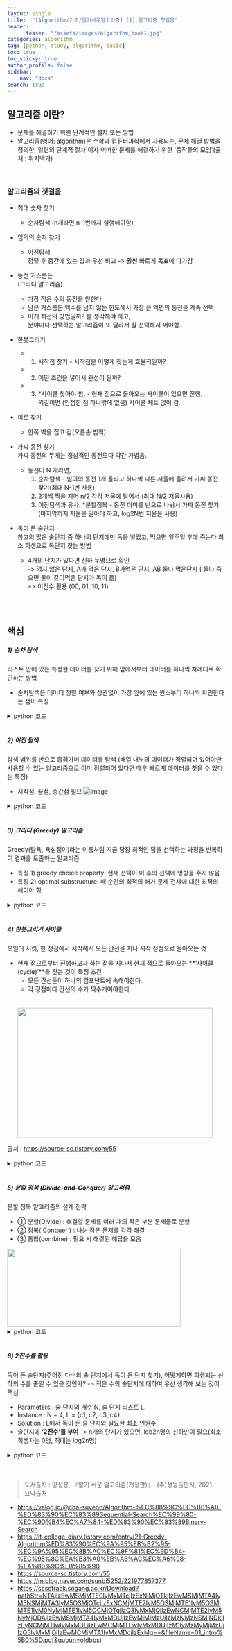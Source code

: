 ```yaml
---
layout: single
title:  "[Algorithm/기초/알기쉬운알고리즘] (1) 알고리즘 첫걸음"
header:
      teaser: "/assets/images/algorithm_book1.jpg"
categories: algorithm
tag: [python, study, algorithm, basic]
toc: true
toc_sticky: true
author_profile: false
sidebar:
    nav: "docs"
search: true
---
```



## 알고리즘 이란?     
- 문제를 해결하기 위한 단계적인 절차 또는 방법
- 알고리즘(영어: algorithm)은 수학과 컴퓨터과학에서 사용되는, 문제 해결 방법을 정의한 '일련의 단계적 절차'이자 어떠한 문제를 해결하기 위한 '동작들의 모임'(출처 : 위키백과)

<br>

### 알고리즘의 첫걸음

- 최대 숫자 찾기
  - 순차탐색 (n개라면 n-1번까지 실행해야함)

- 임의의 숫자 찾기 <br>
  - 이진탐색 <br>
    정렬 후 중간에 있는 값과 우선 비교 -> 훨씬 빠르게 목표에 다가감

- 동전 거스름돈 <br>
(그리디 알고리즘) <br>
  - 가장 적은 수의 동전을 원한다 <br>
  - 남은 거스름돈 액수를 넘지 않는 한도에서 가장 큰 액면의 동전을 계속 선택 <br>
  - 이게 최선의 방법일까? 를 생각해야 하고, <br>
분야마다 선택하는 알고리즘이 또 달라서 잘 선택해서 써야함.

- 한붓그리기 <br>
    - 1) 시작점 찾기  - 시작점을 어떻게 찾는게 효율적일까? <br>
    - 2) 어떤 조건을 넣어서 완성이 될까? <br>
    - 3) *사이클 찾아야 함. - 현재 점으로 돌아오는 사이클이 있으면 진행. <br>
     외길이면 (인접한 점 하나밖에 없음) 사이클 체트 없이 감.

- 미로 찾기 <br>
  - 한쪽 벽을 집고 감(오른손 법칙)

- 가짜 동전 찾기<br>
가짜 동전의 무게는 정상적인 동전모다 약간 가볍움.  <br>
  - 동전이 N 개라면, <br>
    1) 순차탐색 - 임의의 동전 1개 올리고 하나씩 다른 저울에 올려서 가짜 동전 찾기(최대 N-1번 사용) <br>
    2) 2개씩 짝을 지어 n/2 각각 저울에 달어서 (최대 N/2 저울사용) <br>
    3) 이진탐색과 유사: *분할정복 - 동전 더미를 반으로 나눠서 가짜 동전 찾기 (마지막까지 저울을 달아야 하고, log2N번 저울을 사용) <br>

- 독이 든 술단지 <br>
창고의 많은 술단지 중 하나의 단지에만 독을 넣었고, 먹으면 일주일 후에 죽는다
최소 희생으로 독단지 찾는 방법
  - 4개의 단지가 있다면 신하 두명으로 확인 <br>
  -> 먹지 않은 단지, A가 먹은 단지, B가먹은 단지, AB 둘다 먹은단지 ( 둘다 죽으면 둘이 같이먹은 단지가 독이 듦) <br> => 이진수 활용 (00, 01, 10, 11)
<br>
<br>

## 핵심
##### 1) **순차 탐색** 
   리스트 안에 있는 특정한 데이터를 찾기 위해 앞에서부터 데이터를 하나씩 차례대로 확인하는 방법
   - 순차탐색은 데이터 정렬 여부와 상관없이 가장 앞에 있는 원소부터 하나씩 확인한다는 점이 특징

<details> 
<summary> python 코드 </summary> 
<div markdown="1">
        # 순차 탐색 소스코드 구현
        def sequential_search(n, target, array):
            # 각 원소를 하나씩 확인
            for i in range(n):
                # 현재의 원소가 찾고자 하는 원소와 동일한 경우
                if array[i] == target:
                    return i + 1 # 현재의 위치 반환(인덱스는 0부터 시작하므로 1을 더한다.)
        print('생성할 원소 개수를 입력한 뒤, 한 칸 띄고 찾을 문자열을 입력하시오.')
        input_data = input().split()
        n = int(input_data[0]) # 원소의 개수
        target = input_data[1] # 찾고자 하는 문자열

        print('앞서 적은 원소 개수만큼 문자열을 입력하세요. 구분은 띄어쓰기 한 칸으로 합니다.')
        array = input.split()

        # 순차 탐색 수행 결과 출력
        print(sequential_search(n, target, array))
</div>
</details>

<br>

##### 2) **이진 탐색**
   탐색 범위를 반으로 좁혀가며 데이터를 탐색 (배열 내부의 데이터가 정렬되어 있어야만 사용할 수 있는 알고리즘으로 이미 정렬되어 있다면 매우 빠르게 데이터를 찾을 수 있다는 특징)
   - 시작점, 끝점, 중간점 필요
    ![image](https://github.com/hye-jj/hye-jj.github.io/tree/master/assets/images/시작점,중간점,끝점.png)

<details> 
<summary> python 코드 </summary> 
<div markdown="1">

    # 1. 재귀 함수로 구현한 이진 탐색 소스코드
    def binary_search(array, target, start, end):
        if start > end:
            return None
        mid = (start + end) // 2  # 중간점
        # 찾은 경우 중간점 인덱스 반환
        if array[mid] == target:
            return mid
        # 중간점의 값보다 찾고자 하는 값이 작은 경우 왼쪽 확인
        elif array[mid] > target:
            return binary_search(array, target, start, mid -1)
        else:
            return binary_search(array, target, mid+1, end)

    # n과 target을 입력 받기 (n: 원소의 개수, target: 찾고자 하는 문자열)
    n, target = list(map(int, input().split()))
    # 전체 원소 입력 받기
    array = list(map(int, input()))

    # 이진 탐색 수행 결과 출력
    result = binary_search(array, target, 0, n-1)
    if result == None:
        print('원소가 존재하지 않습니다.')
    else:
        print(result+1)


    # 2. 반복문으로 구현한 이진 탐색 소스코드
    def binary_search(array, target, start, end):
        while start <= end:
            mid = (start+end) // 2
            # 찾은 경우 중간점 인덱스 반환
            if array[mid] == target:
                return mid
            # 중간점의 값보다 찾고자 하는 값이 작은 경우 왼쪽 확인
            elif array[mid] > target:
                end = mid - 1
            # 중간점의 값보다 찾고자 하는 값이 큰 경우 오른쪽 확인
            else:
                start = mid + 1
        return None
                
    # n과 target을 입력 받기 (n: 원소의 개수, target: 찾고자 하는 문자열)
    n, target = list(map(int, input().split()))
    # 전체 원소 입력 받기
    array = list(map(int, input()))

    # 이진 탐색 수행 결과 출력
    result = binary_search(array, target, 0, n-1)
    if result == None:
        print('원소가 존재하지 않습니다.')
    else:
        print(result+1)  

</div>
</details>

<br>

##### 3) **그리디 (Greedy) 알고리즘** 
Greedy(탐욕, 욕심쟁이)라는 이름처럼 지금 당장 최적인 답을 선택하는 과정을 반복하여 결과를 도출하는 알고리즘 <br>
   - 특징 1) greedy choice property: 현재 선택이 이 후의 선택에 영향을 주지 않음
   - 특징 2) optimal substructure: 매 순간의 최적의 해가 문제 전체에 대한 최적의 해여야 함

<details>
<summary> python 코드 </summary>
<div markdown="1">
    # 동전 문제에 대한 소스코드 예시
    def min_coin_count(value, coin_list):
        total_coin_count = 0
        details = list()
        coin_list.sort(reverse=True)
        for coin in coin_list:
            coin_num = value // coin
            total_coin_count += coin_num
            value -= coin_num * coin
            details.append([coin, coin_num])
        return total_coin_count, details

</div>
</details>
<br>

##### 4) **한붓그리기 사이클** 
오일러 서킷, 한 정점에서 시작해서 모든 간선을 지나 시작 정점으로 돌아오는 것
   - 현재 점으로부터 진행하고자 하는 점을 지나서 현재 점으로 돌아오는 **‘사이클(cycle)’**을 찾는 것이 특징
      조건 <br>
     - 모든 간선들이 하나의 컴포넌트에 속해야한다.<br>
     - 각 정점마다 간선의 수가 짝수개여야한다.
      <br>
      <br>
      <img src="https://github.com/hye-jj/hye-jj.github.io/blob/master/assets/images/%ED%95%9C%EB%B6%93%EA%B7%B8%EB%A6%AC%EA%B8%B0_img.gif?raw=true" width="450" height="300">
      <br>
출처 : <a> https://source-sc.tistory.com/55 </a>


    
<details>
<summary> python 코드 </summary>
<div markdown="1">

    # 출처 : https://www.geeksforgeeks.org/eulerian-path-and-circuit/
    # Python program to check if a given graph is Eulerian or not
    #Complexity : O(V+E)
    
    from collections import defaultdict
    
    # This class represents a undirected graph using adjacency list representation
    
    
    class Graph:
    
        def __init__(self, vertices):
            self.V = vertices  # No. of vertices
            self.graph = defaultdict(list)  # default dictionary to store graph
    
        # function to add an edge to graph
        def addEdge(self, u, v):
            self.graph[u].append(v)
            self.graph[v].append(u)
    
        # A function used by isConnected
        def DFSUtil(self, v, visited):
            # Mark the current node as visited
            visited[v] = True
    
            # Recur for all the vertices adjacent to this vertex
            for i in self.graph[v]:
                if visited[i] == False:
                    self.DFSUtil(i, visited)
    
        '''Method to check if all non-zero degree vertices are
        connected. It mainly does DFS traversal starting from 
        node with non-zero degree'''
    
        def isConnected(self):
    
            # Mark all the vertices as not visited
            visited = [False]*(self.V)
    
            #  Find a vertex with non-zero degree
            for i in range(self.V):
                if len(self.graph[i]) != 0:
                    break
    
            # If there are no edges in the graph, return true
            if i == self.V-1:
                return True
    
            # Start DFS traversal from a vertex with non-zero degree
            self.DFSUtil(i, visited)
    
            # Check if all non-zero degree vertices are visited
            for i in range(self.V):
                if visited[i] == False and len(self.graph[i]) > 0:
                    return False
    
            return True
    
        '''The function returns one of the following values
        0 --> If graph is not Eulerian
        1 --> If graph has an Euler path (Semi-Eulerian)
        2 --> If graph has an Euler Circuit (Eulerian)  '''
    
        def isEulerian(self):
            # Check if all non-zero degree vertices are connected
            if self.isConnected() == False:
                return 0
            else:
                # Count vertices with odd degree
                odd = 0
                for i in range(self.V):
                    if len(self.graph[i]) % 2 != 0:
                        odd += 1
    
                '''If odd count is 2, then semi-eulerian.
                If odd count is 0, then eulerian
                If count is more than 2, then graph is not Eulerian
                Note that odd count can never be 1 for undirected graph'''
                if odd == 0:
                    return 2
                elif odd == 2:
                    return 1
                elif odd > 2:
                    return 0
    
        # Function to run test cases
    
        def test(self):
            res = self.isEulerian()
            if res == 0:
                print("graph is not Eulerian")
            elif res == 1:
                print("graph has a Euler path")
            else:
                print("graph has a Euler cycle")
    
    
    # Let us create and test graphs shown in above figures
    g1 = Graph(5)
    g1.addEdge(1, 0)
    g1.addEdge(0, 2)
    g1.addEdge(2, 1)
    g1.addEdge(0, 3)
    g1.addEdge(3, 4)
    g1.test()
    
    g2 = Graph(5)
    g2.addEdge(1, 0)
    g2.addEdge(0, 2)
    g2.addEdge(2, 1)
    g2.addEdge(0, 3)
    g2.addEdge(3, 4)
    g2.addEdge(4, 0)
    g2.test()
    
    g3 = Graph(5)
    g3.addEdge(1, 0)
    g3.addEdge(0, 2)
    g3.addEdge(2, 1)
    g3.addEdge(0, 3)
    g3.addEdge(3, 4)
    g3.addEdge(1, 3)
    g3.test()
    
    # Let us create a graph with 3 vertices
    # connected in the form of cycle
    g4 = Graph(3)
    g4.addEdge(0, 1)
    g4.addEdge(1, 2)
    g4.addEdge(2, 0)
    g4.test()
    
    # Let us create a graph with all vertices
    # with zero degree
    g5 = Graph(3)
    g5.test()
    
    # This code is contributed by Neelam Yadav
    
</div>
</details>
<br>

##### 5) **분할 정복** (Divide-and-Conquer) 알고리즘 
분할 정복 알고리즘의 설계 전략
  - ① 분할(Divide) : 해결할 문제를 여러 개의 작은 부분 문제들로 분할 <br>
  - ② 정복( Conquer ) : 나눈 작은 문제를 각각 해결 <br>
  - ③ 통합(combine) : 필요 시 해결된 해답을 모음

<img src="https://github.com/hye-jj/hye-jj.github.io/tree/master/assets/images/분할정복_설명.png" width="400" height="180">

<details>
<summary> python 코드 </summary>
<div markdown="1">
    # 일반 반복 알고리즘
    def iterative_Power(C,n):
        result = 1
        for _ in range(n):
            result= result*C
        return result

    # 분할 정복 기반의 알고리즘
    def Recursive_Power(C,n):
        if n ==1:
            return C
        if n % 2==0:
            y = Recursive_Power(C,n/2)
            return y*y
        else:
            y= Recursive_Power(C,(n-1)/2)
            return y*y*C

    # 병합 정렬 알고리즘, 분할 정복 예시
    def merge_sort(m):
        if len(m)<=1: #사이즈가 0이거나 1인 경우, 바로 리턴
            return m
        
        # 1. DIVIDE 부분
        mid = len(m)//2
        left = m[:mid]
        right = m[mid:]
        
        # 리스트의 크기가 1이 될 때까지 merge_sort 재귀 호출
        left = merge_sort(left)
        right = merge_sort(right)
        
        # 2. CONQUER 부분 : 분할된 리스트들 병합
        return merge(left,right)
</div>
</details>
<br>


##### 6) **2진수를 활용** 
독이 든 술단지(주어진 다수의 술 단지에서 독이 든 단지 찾기), 어떻게하면 희생되는 신하의 수를 줄일 수 있을 것인가? -> 적은 수의 술단지에 대하여 우선 생각해 보는 것이 핵심
   - Parameters : 술 단지의 개수 N, 술 단지 리스트 L.
   - Instance : N = 4, L = {c1, c2, c3, c4}
   - Solution : L에서 독이 든 술 단지와 필요한 최소 인원수
   - 술단지에 **‘2진수’를 부여** -> n개의 단지가 있으면, lob2n명의 신하만이 필요(최소 희생자는 0명, 최대는 log2n명)

<details>
<summary> python 코드 </summary>
<div markdown="1">
    # 양의 정수 n이 주어졌을 때, 이를 이진수로 변환
    # 1. 2진수 변환함수 사용 O
    # 1) format
    binaryNum = format(n, 'b')  # format 함수 이용, 'b' 는 2진수
    return binaryNum

    # 2) bin
    binaryNum = bin(n)
    return binaryNum[2:] # bin 이라는 함수 이용한다면 'ob + 2진수 변환 수' 로 나오기 때문에 앞에 ob를 제거한 후 return
    
    # 2. 2진수 변환함수 사용 X, 재귀 호출
    def getBinaryNum(n, lists):
        a, b = divmod(n, 2)   # divmod를 사용하면 몫과 나머지를 반환
        lists.append(b)
        if a == 0 :
            return lists
        else :
            return getBinaryNum(a, lists)

    answerList = []
    answer = getBinaryNum(n,answerList)
    answer.sort(reverse=True)

    return "".join([str(_) for _ in answer])
    # 10진수를 2진수로 변환하는 방법은 n을 2로 나눈 나머지를 계속 기록하고, 몫을 계속 2로 나눠주는 것을 반복
    
    # 3. 수식 이용
    def getBinaryNum(n, lists):
        a = n // 2
        b = n % 2
        lists.append(b)
        if a == 0 :
            return lists
        else :
            return getBinaryNum(a, lists)

    answerList = []
    answer = getBinaryNum(n,answerList)
    answer.sort(reverse=True)

    return "".join([str(_) for _ in answer]) 
</div>
</details>

<br>
<br>

> 도서출처 : 양성봉, 『알기 쉬운 알고리즘(개정판)』. (주)생능출판사, 2021 <br>
> 요약출처  <br>
- https://velog.io/@cha-suyeon/Algorithm-%EC%88%9C%EC%B0%A8-%ED%83%90%EC%83%89Sequential-Search%EC%99%80-%EC%9D%B4%EC%A7%84-%ED%83%90%EC%83%89Binary-Search <br>
- https://it-college-diary.tistory.com/entry/21-Greedy-Algorithm%ED%83%90%EC%9A%95%EB%B2%95-%EC%9A%95%EC%8B%AC%EC%9F%81%EC%9D%B4-%EC%95%8C%EA%B3%A0%EB%A6%AC%EC%A6%98-%EA%B0%9C%EB%85%90 <br>
- https://source-sc.tistory.com/55 <br>
- https://m.blog.naver.com/sunbi5252/221977857377 <br>
- https://scsctrack.sogang.ac.kr/Download?pathStr=NTAjIzEwMSMjMTE0IyMxMTcjIzExNiMjOTkjIzEwMSMjMTA4IyM5NSMjMTA3IyM5OSMjOTcjIzExNCMjMTE2IyM5OSMjMTE1IyM5OSMjMTE1IyM0NyMjMTE1IyM5OCMjOTgjIzQ3IyMxMjQjIzEwNCMjMTE2IyM5NyMjODAjIzEwMSMjMTA4IyMxMDUjIzEwMiMjMzUjIzMzIyMzNSMjNDkjIzEyNCMjMTIwIyMxMDEjIzEwMCMjMTEwIyMxMDUjIzM1IyMzMyMjMzUjIzQ5IyMxMjQjIzEwMCMjMTA1IyMxMDcjIzExMg==&fileName=01_intro%5B0%5D.pdf&gubun=oldbbs)

<br>
<br>